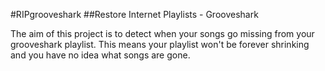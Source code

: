 #RIPgrooveshark
##Restore Internet Playlists - Grooveshark

The aim of this project is to detect when your songs go missing from your grooveshark playlist.
This means your playlist won't be forever shrinking and you have no idea what songs are gone.
